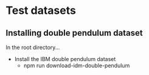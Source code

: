 # Test datasets

## Installing double pendulum dataset

In the root directory...
- Install the IBM double pendulum dataset
  - npm run download-idm-double-pendulum